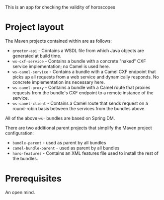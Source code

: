 This is an app for checking the validity of horoscopes


Project layout
==============
The Maven projects contained within are as follows:

* `greeter-api` - Contains a WSDL file from which Java objects are generated at build time. 
* `ws-cxf-service` - Contains a bundle with a concrete "naked" CXF service implementation; no Camel is used here.
* `ws-camel-service` - Contains a bundle with a Camel CXF endpoint that picks up all requests from a web service and dynamically responds. No concrete implementation ins necessary here.
* `ws-camel-proxy` - Contains a bundle with a Camel route that proxies requests from the bundle's CXF endpoint to a remote instance of the service.
* `ws-camel-client` - Contains a Camel route that sends request on a round-robin basis between the services from the bundles above.

All of the above `ws-` bundles are based on Spring DM.

There are two additional parent projects that simplify the Maven project configuration:

* `bundle-parent` - used as parent by all bundles
* `camel-bundle-parent` - used as parent by all bundles
* `horo-features` - Contains an XML features file used to install the rest of the bundles.

Prerequisites
=============
An open mind.